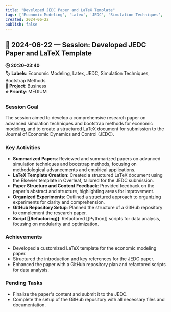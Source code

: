 ```yaml
---
title: "Developed JEDC Paper and LaTeX Template"
tags: ['Economic Modeling', 'Latex', 'JEDC', 'Simulation Techniques', 'Bootstrap Methods']
created: 2024-06-22
publish: false
---
```


## 📅 2024-06-22 — Session: Developed JEDC Paper and LaTeX Template

**🕒 20:20–23:40**  
**🏷️ Labels**: Economic Modeling, Latex, JEDC, Simulation Techniques, Bootstrap Methods  
**📂 Project**: Business  
**⭐ Priority**: MEDIUM  


### Session Goal
The session aimed to develop a comprehensive research paper on advanced simulation techniques and bootstrap methods for economic modeling, and to create a structured LaTeX document for submission to the Journal of Economic Dynamics and Control (JEDC).

### Key Activities
- **Summarized Papers**: Reviewed and summarized papers on advanced simulation techniques and bootstrap methods, focusing on methodological advancements and empirical applications.
- **LaTeX Template Creation**: Created a structured LaTeX document using the Elsevier template in Overleaf, tailored for the JEDC submission.
- **Paper Structure and Content Feedback**: Provided feedback on the paper's abstract and structure, highlighting areas for improvement.
- **Organized Experiments**: Outlined a structured approach to organizing experiments for clarity and comprehension.
- **GitHub Repository Setup**: Planned the structure of a GitHub repository to complement the research paper.
- **Script [[Refactoring]]**: Refactored [[Python]] scripts for data analysis, focusing on modularity and optimization.

### Achievements
- Developed a customized LaTeX template for the economic modeling paper.
- Structured the introduction and key references for the JEDC paper.
- Enhanced the paper with a GitHub repository plan and refactored scripts for data analysis.

### Pending Tasks
- Finalize the paper's content and submit it to the JEDC.
- Complete the setup of the GitHub repository with all necessary files and documentation.
